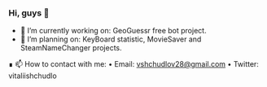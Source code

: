 ### Hi, guys 👋

- 🔭 I’m currently working on: GeoGuessr free bot project.
- 📝 I’m planning on: KeyBoard statistic, MovieSaver and SteamNameChanger projects.

∎ 📫 How to contact with me: 
                    • Email: vshchudlov28@gmail.com 
                    • Twitter: vitaliishchudlo




<!--
- 🌱 I’m currently learning: 
- 👯 I’m looking to collaborate on 
- 🤔 I’m looking for help with 
- 💬 Ask me about 
- 😄 Pronouns: 
- ⚡ Fun fact: 
